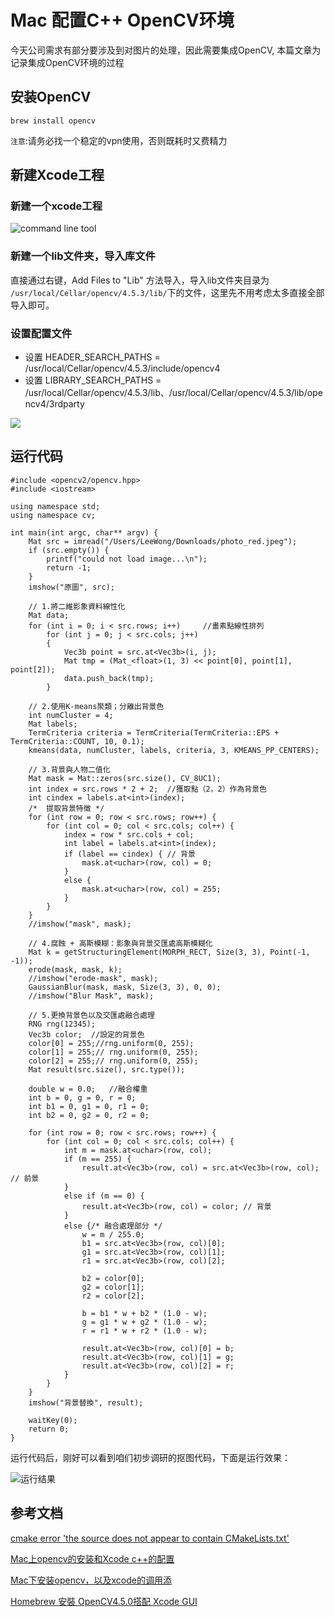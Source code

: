 # Mac 配置C++ OpenCV环境

今天公司需求有部分要涉及到对图片的处理，因此需要集成OpenCV, 本篇文章为记录集成OpenCV环境的过程


## 安装OpenCV

```
brew install opencv
```

`注意`:请务必找一个稳定的vpn使用，否则既耗时又费精力

## 新建Xcode工程

### 新建一个xcode工程

![command line tool](https://tva1.sinaimg.cn/large/008vxvgGly1h75pxm7p4qj314k0swwhc.jpg)

### 新建一个lib文件夹，导入库文件

直接通过右键，Add Files to "Lib" 方法导入，导入lib文件夹目录为 `/usr/local/Cellar/opencv/4.5.3/lib/`下的文件，这里先不用考虑太多直接全部导入即可。

### 设置配置文件

- 设置 HEADER_SEARCH_PATHS = /usr/local/Cellar/opencv/4.5.3/include/opencv4
- 设置 LIBRARY_SEARCH_PATHS = /usr/local/Cellar/opencv/4.5.3/lib、/usr/local/Cellar/opencv/4.5.3/lib/opencv4/3rdparty

![](https://tva1.sinaimg.cn/large/008vxvgGly1h75qclosyoj31a008wwfg.jpg)


## 运行代码

```
#include <opencv2/opencv.hpp>
#include <iostream>

using namespace std;
using namespace cv;

int main(int argc, char** argv) {
    Mat src = imread("/Users/LeeWong/Downloads/photo_red.jpeg");
    if (src.empty()) {
        printf("could not load image...\n");
        return -1;
    }
    imshow("原圖", src);

    // 1.將二維影象資料線性化
    Mat data;
    for (int i = 0; i < src.rows; i++)     //畫素點線性排列
        for (int j = 0; j < src.cols; j++)
        {
            Vec3b point = src.at<Vec3b>(i, j);
            Mat tmp = (Mat_<float>(1, 3) << point[0], point[1], point[2]);
            data.push_back(tmp);
        }

    // 2.使用K-means聚類；分離出背景色
    int numCluster = 4;
    Mat labels;
    TermCriteria criteria = TermCriteria(TermCriteria::EPS + TermCriteria::COUNT, 10, 0.1);
    kmeans(data, numCluster, labels, criteria, 3, KMEANS_PP_CENTERS);

    // 3.背景與人物二值化
    Mat mask = Mat::zeros(src.size(), CV_8UC1);
    int index = src.rows * 2 + 2;  //獲取點（2，2）作為背景色
    int cindex = labels.at<int>(index);
    /*  提取背景特徵 */
    for (int row = 0; row < src.rows; row++) {
        for (int col = 0; col < src.cols; col++) {
            index = row * src.cols + col;
            int label = labels.at<int>(index);
            if (label == cindex) { // 背景
                mask.at<uchar>(row, col) = 0;
            }
            else {
                mask.at<uchar>(row, col) = 255;
            }
        }
    }
    //imshow("mask", mask);

    // 4.腐蝕 + 高斯模糊：影象與背景交匯處高斯模糊化
    Mat k = getStructuringElement(MORPH_RECT, Size(3, 3), Point(-1, -1));
    erode(mask, mask, k);
    //imshow("erode-mask", mask);
    GaussianBlur(mask, mask, Size(3, 3), 0, 0);
    //imshow("Blur Mask", mask);

    // 5.更換背景色以及交匯處融合處理
    RNG rng(12345);
    Vec3b color;  //設定的背景色
    color[0] = 255;//rng.uniform(0, 255);
    color[1] = 255;// rng.uniform(0, 255);
    color[2] = 255;// rng.uniform(0, 255);
    Mat result(src.size(), src.type());

    double w = 0.0;   //融合權重
    int b = 0, g = 0, r = 0;
    int b1 = 0, g1 = 0, r1 = 0;
    int b2 = 0, g2 = 0, r2 = 0;

    for (int row = 0; row < src.rows; row++) {
        for (int col = 0; col < src.cols; col++) {
            int m = mask.at<uchar>(row, col);
            if (m == 255) {
                result.at<Vec3b>(row, col) = src.at<Vec3b>(row, col); // 前景
            }
            else if (m == 0) {
                result.at<Vec3b>(row, col) = color; // 背景
            }
            else {/* 融合處理部分 */
                w = m / 255.0;
                b1 = src.at<Vec3b>(row, col)[0];
                g1 = src.at<Vec3b>(row, col)[1];
                r1 = src.at<Vec3b>(row, col)[2];

                b2 = color[0];
                g2 = color[1];
                r2 = color[2];

                b = b1 * w + b2 * (1.0 - w);
                g = g1 * w + g2 * (1.0 - w);
                r = r1 * w + r2 * (1.0 - w);

                result.at<Vec3b>(row, col)[0] = b;
                result.at<Vec3b>(row, col)[1] = g;
                result.at<Vec3b>(row, col)[2] = r;
            }
        }
    }
    imshow("背景替換", result);

    waitKey(0);
    return 0;
}
```

运行代码后，刚好可以看到咱们初步调研的抠图代码，下面是运行效果：

![运行结果](https://tva1.sinaimg.cn/large/008vxvgGly1h75qlv03isj31a20u0wiu.jpg)

## 参考文档

[cmake error 'the source does not appear to contain CMakeLists.txt'](https://stackoverflow.com/questions/46448682/cmake-error-the-source-does-not-appear-to-contain-cmakelists-txt)

[Mac上opencv的安装和Xcode c++的配置](https://crysple.github.io/2018/04/04/2018-04-03/)

[Mac下安装opencv，以及xcode的调用添](https://www.361shipin.com/blog/1547348358195052544)

[Homebrew 安裝 OpenCV4.5.0搭配 Xcode GUI](https://medium.com/paulchous-fantasy-world/homebrew-%E5%AE%89%E8%A3%9D-opencv4-5-0%E6%90%AD%E9%85%8D-xcode-gui-3106af09fe36)


